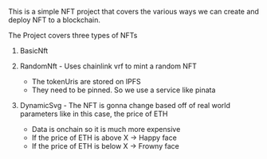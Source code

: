 This is a simple NFT project that covers the various ways we can create and deploy NFT to a blockchain.

The Project covers three types of NFTs
1. BasicNft
2. RandomNft - Uses chainlink vrf to mint a random NFT
    - The tokenUris are stored on IPFS 
    - They need to be pinned. So we use a service like pinata

3. DynamicSvg - The NFT is gonna change based off of real world parameters like in this case, the price of ETH
    - Data is onchain so it is much more expensive
    - If the price of ETH is above X -> Happy face
    - If the price of ETH is below X -> Frowny face
